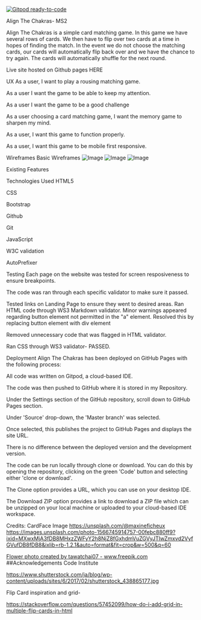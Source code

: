 [![Gitpod ready-to-code](https://img.shields.io/badge/Gitpod-ready--to--code-blue?logo=gitpod)](https://gitpod.io/#https://github.com/susanmarie87/MS2-Game)

Align The Chakras- MS2

Align The Chakras is a simple card matching game. In this game we have several rows of cards. We then have to flip over two cards at a time in
hopes of finding the match. In the event we do not choose the matching cards, our cards will automatically flip back over and we have
the chance to try again. The cards will automatically shuffle for the next round. 

Live site hosted on Github pages HERE

UX
As a user, I want to play a rousing matching game.

As a user I want the game to be able to keep my attention.

As a user I want the game to be a good challenge

As a user choosing a card matching game, I want the memory game to sharpen my mind.

As a user, I want this game to function properly.

As a user, I want this game to be mobile first responsive.

Wireframes
Basic Wireframes
![Image]('assets/Wireframes/MS2Wireframe(1).jpg')
![Image]('assets/Wireframes/MS2Wireframe(2).jpg')
![Image]('assets/Wireframes/MS2Wireframe(3).jpg')


Existing Features

Technologies Used
HTML5

CSS

Bootstrap

Github

Git

JavaScript

W3C validation

AutoPrefixer

Testing
Each page on the website was tested for screen resposiveness to ensure breakpoints.

The code was ran through each specific validator to make sure it passed.


Tested links on Landing Page to ensure they went to desired areas.
Ran HTML code through WS3 Markdown validator. Minor warnings appeared regarding button element not permitted in the "a" element. Resolved this by replacing button element with div element

Removed unnecessary code that was flagged in HTML validator.

Ran CSS through WS3 validator- PASSED.

Deployment
Align The Chakras has been deployed on GitHub Pages with the following process:

All code was written on Gitpod, a cloud-based IDE.

The code was then pushed to GitHub where it is stored in my Repository.

Under the Settings section of the GitHub repository, scroll down to GitHub Pages section.

Under 'Source' drop-down, the 'Master branch' was selected.

Once selected, this publishes the project to GitHub Pages and displays the site URL.

There is no difference between the deployed version and the development version.

The code can be run locally through clone or download. You can do this by opening the repository, clicking on the green 'Code' button and selecting either 'clone or download'.

The Clone option provides a URL, which you can use on your desktop IDE.

The Download ZIP option provides a link to download a ZIP file which can be unzipped on your local machine or uploaded to your cloud-based IDE workspace.

Credits:
CardFace Image
https://unsplash.com/@maxineficheux
https://images.unsplash.com/photo-1566745914757-00febc880ff9?ixid=MXwxMjA3fDB8MHxzZWFyY2h8NjZ8fGxhdmVuZGVyJTIwZmxvd2VyfGVufDB8fDB8&ixlib=rb-1.2.1&auto=format&fit=crop&w=500&q=60

<a href='https://www.freepik.com/photos/flower'>Flower photo created by tawatchai07 - www.freepik.com</a>
##Acknowledgements
Code Institute

https://www.shutterstock.com/ja/blog/wp-content/uploads/sites/6/2017/02/shutterstock_438865177.jpg


Flip Card inspiration and grid-

https://stackoverflow.com/questions/57452099/how-do-i-add-grid-in-multiple-flip-cards-in-html